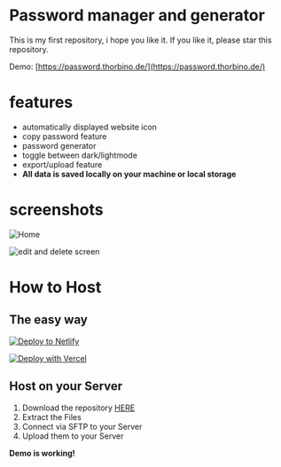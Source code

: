 # Password manager and generator

This is my first repository, i hope you like it.
If you like it, please star this repository.

Demo: [https://password.thorbino.de/](https://password.thorbino.de/)

# features

 - automatically displayed website icon
 - copy password feature
 - password generator
 - toggle between dark/lightmode
 - export/upload feature
 - **All data is saved locally on your machine or local storage**

# screenshots
![Home](https://i.imgur.com/ZL0XrUK.jpg)


![edit and delete screen](https://i.imgur.com/jJGX512.png)

# How to Host
## The easy way
   [![Deploy to Netlify](https://www.netlify.com/img/deploy/button.svg)](https://app.netlify.com/start/deploy?repository=https://github.com/thorbino2006/password-manager)

[![Deploy with Vercel](https://vercel.com/button)](https://vercel.com/new/git/external?repository-url=https://github.com/thorbino2006/password-manager)
## Host on your Server
1. Download the repository [HERE](https://github.com/thorbino2006/password-manager/archive/refs/heads/main.zip)
2. Extract the Files
3. Connect via SFTP to your Server
4. Upload them to your Server


**Demo is working!**
